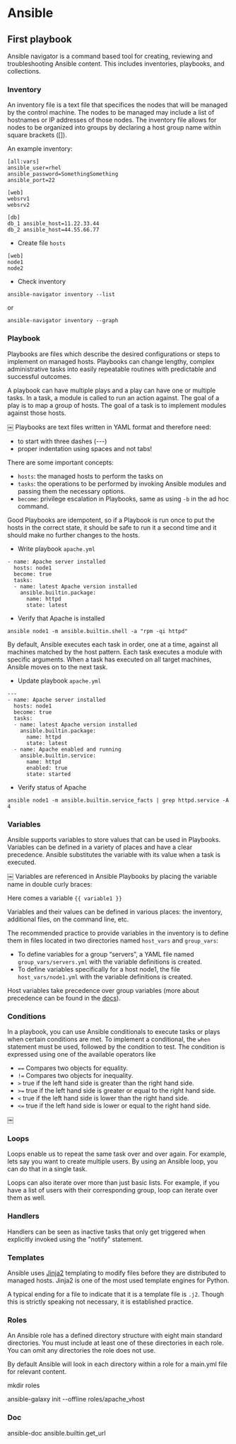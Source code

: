 # Ansible

## First playbook

Ansible navigator is a command based tool for creating, reviewing and troubleshooting Ansible content. This includes inventories, playbooks, and collections.


### Inventory

An inventory file is a text file that specifices the nodes that will be managed by the control machine. The nodes to be managed may include a list of hostnames or IP addresses of those nodes. The inventory file allows for nodes to be organized into groups by declaring a host group name within square brackets ([]).


An example inventory:

```
[all:vars]
ansible_user=rhel
ansible_password=SomethingSomething
ansible_port=22

[web]
websrv1
websrv2

[db]
db_1 ansible_host=11.22.33.44
db_2 ansible_host=44.55.66.77
```

- Create file `hosts`

```
[web]
node1
node2
```


- Check inventory

```
ansible-navigator inventory --list
```

or 

```
ansible-navigator inventory --graph
```


### Playbook

Playbooks are files which describe the desired configurations or steps to implement on managed hosts. Playbooks can change lengthy, complex administrative tasks into easily repeatable routines with predictable and successful outcomes.

A playbook can have multiple plays and a play can have one or multiple tasks. In a task, a module is called to run an action against. The goal of a play is to map a group of hosts. The goal of a task is to implement modules against those hosts.

￼
Playbooks are text files written in YAML format and therefore need:
- to start with three dashes (---)
- proper indentation using spaces and not tabs!


There are some important concepts:
- `hosts`: the managed hosts to perform the tasks on
- `tasks`: the operations to be performed by invoking Ansible modules and passing them the necessary options.
- `become`: privilege escalation in Playbooks, same as using `-b` in the ad hoc command.

Good Playbooks are idempotent, so if a Playbook is run once to put the hosts in the correct state, it should be safe to run it a second time and it should make no further changes to the hosts.



- Write playbook `apache.yml`

```
- name: Apache server installed
  hosts: node1
  become: true
  tasks:
  - name: latest Apache version installed
    ansible.builtin.package:
      name: httpd
      state: latest
```



- Verify that Apache is installed

```
ansible node1 -m ansible.builtin.shell -a "rpm -qi httpd"
```


By default, Ansible executes each task in order, one at a time, against all machines matched by the host pattern. Each task executes a module with specific arguments. When a task has executed on all target machines, Ansible moves on to the next task.




- Update playbook `apache.yml`

```
---
- name: Apache server installed
  hosts: node1
  become: true
  tasks:
  - name: latest Apache version installed
    ansible.builtin.package:
      name: httpd
      state: latest
  - name: Apache enabled and running
    ansible.builtin.service:
      name: httpd
      enabled: true
      state: started
```


- Verify status of Apache

```
ansible node1 -m ansible.builtin.service_facts | grep httpd.service -A 4
```



### Variables

Ansible supports variables to store values that can be used in Playbooks. Variables can be defined in a variety of places and have a clear precedence. Ansible substitutes the variable with its value when a task is executed.

￼
Variables are referenced in Ansible Playbooks by placing the variable name in double curly braces:

Here comes a variable `{{ variable1 }}`


Variables and their values can be defined in various places: the inventory, additional files, on the command line, etc.


The recommended practice to provide variables in the inventory is to define them in files located in two directories named `host_vars` and `group_vars`:

- To define variables for a group “servers”, a YAML file named `group_vars/servers.yml` with the variable definitions is created.
- To define variables specifically for a host node1, the file `host_vars/node1.yml` with the variable definitions is created.


Host variables take precedence over group variables (more about precedence can be found in the [docs](https://docs.ansible.com/ansible/latest/playbook_guide/playbooks_variables.html#variable-precedence-where-should-i-put-a-variable)).


### Conditions


In a playbook, you can use Ansible conditionals to execute tasks or plays when certain conditions are met. To implement a conditional, the `when` statement must be used, followed by the condition to test. The condition is expressed using one of the available operators like

- `==`	Compares two objects for equality.
- `!=`	Compares two objects for inequality.
- `>`	true if the left hand side is greater than the right hand side.
- `>=`	true if the left hand side is greater or equal to the right hand side.
- `<`	true if the left hand side is lower than the right hand side.
- `<=`	true if the left hand side is lower or equal to the right hand side.

￼

### Loops

Loops enable us to repeat the same task over and over again. For example, lets say you want to create multiple users. By using an Ansible loop, you can do that in a single task.

Loops can also iterate over more than just basic lists. For example, if you have a list of users with their corresponding group, loop can iterate over them as well.


### Handlers

Handlers can be seen as inactive tasks that only get triggered when explicitly invoked using the "notify" statement.


### Templates

Ansible uses [Jinja2](http://jinja.pocoo.org) templating to modify files before they are distributed to managed hosts. Jinja2 is one of the most used template engines for Python.

A typical ending for a file to indicate that it is a template file is `.j2`. Though this is strictly speaking not necessary, it is established practice.



### Roles

An Ansible role has a defined directory structure with eight main standard directories. You must include at least one of these directories in each role. You can omit any directories the role does not use.

By default Ansible will look in each directory within a role for a main.yml file for relevant content.


mkdir roles

ansible-galaxy init --offline roles/apache_vhost


### Doc

ansible-doc ansible.builtin.get_url

